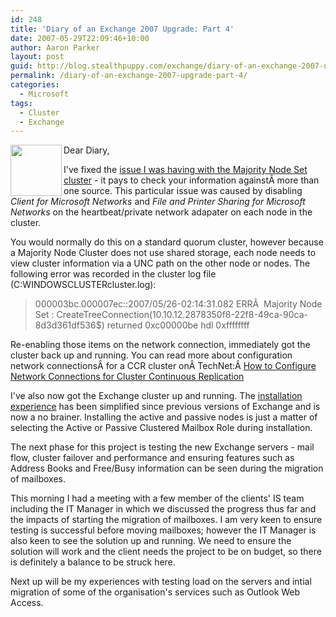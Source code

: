 ```yaml
---
id: 248
title: 'Diary of an Exchange 2007 Upgrade: Part 4'
date: 2007-05-29T22:09:46+10:00
author: Aaron Parker
layout: post
guid: http://blog.stealthpuppy.com/exchange/diary-of-an-exchange-2007-upgrade-part-4
permalink: /diary-of-an-exchange-2007-upgrade-part-4/
categories:
  - Microsoft
tags:
  - Cluster
  - Exchange
---
```

<img align="left" width="82" src="http://stealthpuppy.com/wp-content/uploads/2007/05/exchange1.png" height="82" style="width: 82px; height: 82px" />Dear Diary,

I've fixed the [issue I was having with the Majority Node Set cluster](http://stealthpuppy.com/exchange/diary-of-an-exchange-2007-upgrade-part-3) - it pays to check your information againstÂ more than one source. This particular issue was caused by disabling _Client for Microsoft Networks_ and _File and Printer Sharing for Microsoft Networks_ on the heartbeat/private network adapater on each node in the cluster.

You would normally do this on a standard quorum cluster, however because a Majority Node Cluster does not use shared storage, each node needs to view cluster information via a UNC path on the other node or nodes. The following error was recorded in the cluster log file (C:WINDOWSCLUSTERcluster.log):

> 000003bc.000007ec::2007/05/26-02:14:31.082 ERRÂ  Majority Node Set <Majority Node Set>: CreateTreeConnection(10.10.12.2878350f8-22f8-49ca-90ca-8d3d361df536$) returned 0xc00000be hdl 0xffffffff

Re-enabling those items on the network connection, immediately got the cluster back up and running. You can read more about configuration network connectionsÂ for a CCR cluster onÂ TechNet:Â [How to Configure Network Connections for Cluster Continuous Replication](http://technet.microsoft.com/en-us/library/aa997910.aspx)

I've also now got the Exchange cluster up and running. The [installation experience](http://msexchangeteam.com/archive/2007/01/18/432264.aspx) has been simplified since previous versions of Exchange and is now a no brainer. Installing the active and passive nodes is just a matter of selecting the Active or Passive Clustered Mailbox Role during installation.

The next phase for this project is testing the new Exchange servers - mail flow, cluster failover and performance and ensuring features such as Address Books and Free/Busy information can be seen during the migration of mailboxes.

This morning I had a meeting with a few member of the clients' IS team including the IT Manager in which we discussed the progress thus far and the impacts of starting the migration of mailboxes. I am very keen to ensure testing is successful before moving mailboxes; however the IT Manager is also keen to see the solution up and running. We need to ensure the solution will work and the client needs the project to be on budget, so there is definitely a balance to be struck here.

Next up will be my experiences with testing load on the servers and intial migration of some of the organisation's services such as Outlook Web Access.